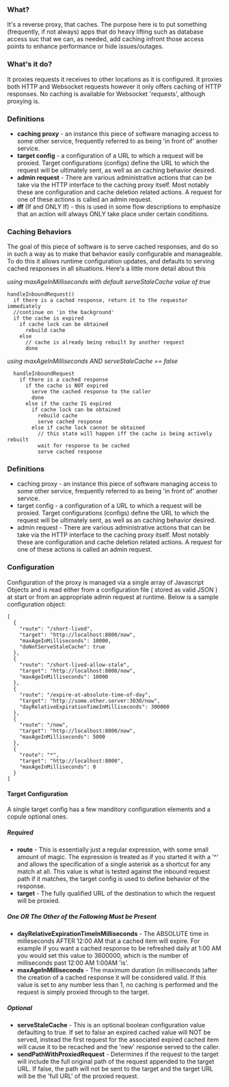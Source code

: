 ### What?

It's a reverse proxy, that caches. The purpose here is to put something (frequently, if not always) apps that do heavy lifting such as database access suc that we can, as needed, add caching infront those access points to enhance performance or hide issues/outages.

### What's it do?

It proxies requests it receives to other locations as it is configured. It proxies both HTTP and Websocket requests however it only offers caching of HTTP responses. No caching is available for Websocket 'requests', although proxying is.

### Definitions

* **caching proxy** - an instance this piece of software managing access to some other service, frequently 
  referred to as being 'in front of' another service.
* **target config** - a configuration of a URL to which a request will be proxied. Target configurations (configs)
  define the URL to which the request will be ultimately sent, as well as an caching behavior desired.
* **admin request** - There are various administrative actions that can be take via the HTTP interface
  to the caching proxy itself. Most notably these are configuration and cache deletion related actions.
  A request for one of these actions is called an admin request.
* **iff** (If and ONLY If) - this is used in some flow descriptions to emphasize that an action will always ONLY take place under certain conditions.

### Caching Behaviors

The goal of this piece of software is to serve cached responses, and do so in such a way as to make that behavior easily configurable and manageable. To do this it allows runtime configuration updates, and defaults to serving cached responses in all situations. Here's a little more detail about this

*using maxAgeInMilliseconds with default serveStaleCache value of true*

````
handleInboundRequest()
  if there is a cached response, return it to the requestor immediately
  //continue on 'in the background'
  if the cache is expired
    if cache lock can be obtained
      rebuild cache
    else
      // cache is already being rebuilt by another request
      done
````

*using maxAgeInMilliseconds AND serveStaleCache == false*

````
  handleInboundRequest
    if there is a cached response
      if the cache is NOT expired
        serve the cached response to the caller
        done
      else if the cache IS expired
        if cache lock can be obtained
          rebuild cache
          serve cached response
        else if cache lock cannot be obtained
          // this state will happen iff the cache is being actively rebuilt
          wait for response to be cached
          serve cached response
````

### Definitions

* caching proxy - an instance this piece of software managing access to some other service, frequently 
  referred to as being 'in front of' another service.
* target config - a configuration of a URL to which a request will be proxied. Target configurations (configs)
  define the URL to which the request will be ultimately sent, as well as an caching behavior desired.
* admin request - There are various administrative actions that can be take via the HTTP interface
  to the caching proxy itself. Most notably these are configuration and cache deletion related actions.
  A request for one of these actions is called an admin request.


### Configuration

Configuration of the proxy is managed via a single array of Javascript Objects and is read either 
from a configuration file ( stored as valid JSON ) at start or from an appropriate admin request
at runtime. Below is a sample configuration object:

````
[
  {
    "route": "/short-lived",
    "target": "http://localhost:8000/now",
    "maxAgeInMilliseconds": 10000,
    "doNotServeStaleCache": true
  },
  {
    "route": "/short-lived-allow-stale",
    "target": "http://localhost:8000/now",
    "maxAgeInMilliseconds": 10000
  },
  {
    "route": "/expire-at-absolute-time-of-day",
    "target": "http://some.other.server:3030/now",
    "dayRelativeExpirationTimeInMilliseconds": 300000   
  },
  {
    "route": "/now",
    "target": "http://localhost:8000/now",
    "maxAgeInMilliseconds": 5000
  },
  {
    "route": "*",
    "target": "http://localhost:8000",
    "maxAgeInMilliseconds": 0
  }
]
````

#### Target Configuration

A single target config has a few manditory configuration elements and a copule optional ones.

##### Required
* **route** - This is essentially just a regular expression, with some small amount of magic. The expression is treated as if you started it with a '^' and allows the specification of a single asterisk as a shortcut for any match at all. This value is what is tested against the inbound request path if it matches, the target config is used to define behavior of the response.
* **target** - The fully qualified URL of the destination to which the request will be proxied.

##### One *OR* The Other of the Following Must be Present
* **dayRelativeExpirationTimeInMilliseconds** - The ABSOLUTE time in milleseconds AFTER 12:00 AM that a cached item will expire. For example if you want a cached response to be refreshed daily at 1:00 AM you would set this value to 3600000, which is the number of milliseconds past 12:00 AM 1:00AM 'is'.
* **maxAgeInMilliseconds** - The maximum duration (in milliseconds )after the creation of a cached response it will be considered valid. If this value is set to any number less than 1, no caching is performed and the request is simply proxied through to the target.

##### Optional
* **serveStaleCache** - This is an optional boolean configuration value defaulting to true. If set to false an expired cached value will NOT be served, instead the first request for the associated expired cached item will cause it to be recached and the 'new' response served to the caller.
* **sendPathWithProxiedRequest** - Determines if the request to the target will include the full original path of the request appended to the target URL. If false, the path will not be sent to the target and the target URL will be the 'full URL' of the proxied request.
